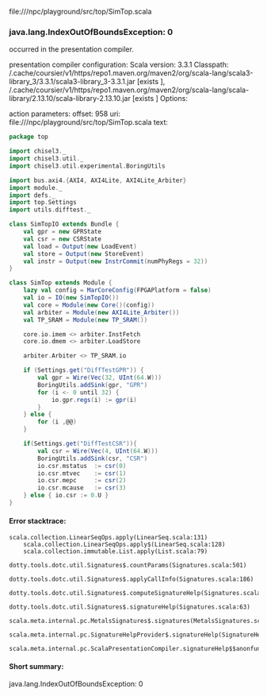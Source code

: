file://<WORKSPACE>/npc/playground/src/top/SimTop.scala
### java.lang.IndexOutOfBoundsException: 0

occurred in the presentation compiler.

presentation compiler configuration:
Scala version: 3.3.1
Classpath:
<HOME>/.cache/coursier/v1/https/repo1.maven.org/maven2/org/scala-lang/scala3-library_3/3.3.1/scala3-library_3-3.3.1.jar [exists ], <HOME>/.cache/coursier/v1/https/repo1.maven.org/maven2/org/scala-lang/scala-library/2.13.10/scala-library-2.13.10.jar [exists ]
Options:



action parameters:
offset: 958
uri: file://<WORKSPACE>/npc/playground/src/top/SimTop.scala
text:
```scala
package top

import chisel3._
import chisel3.util._
import chisel3.util.experimental.BoringUtils

import bus.axi4.{AXI4, AXI4Lite, AXI4Lite_Arbiter}
import module._
import defs._
import top.Settings
import utils.difftest._

class SimTopIO extends Bundle {
	val gpr = new GPRState
	val csr = new CSRState
	val load = Output(new LoadEvent)
	val store = Output(new StoreEvent)
	val instr = Output(new InstrCommit(numPhyRegs = 32))
}

class SimTop extends Module {
	lazy val config = MarCoreConfig(FPGAPlatform = false)
	val io = IO(new SimTopIO())
	val core = Module(new Core()(config))
	val arbiter = Module(new AXI4Lite_Arbiter())
	val TP_SRAM = Module(new TP_SRAM())

	core.io.imem <> arbiter.InstFetch
	core.io.dmem <> arbiter.LoadStore

	arbiter.Arbiter <> TP_SRAM.io

	if (Settings.get("DiffTestGPR")) {
		val gpr = Wire(Vec(32, UInt(64.W)))	
		BoringUtils.addSink(gpr, "GPR")
		for (i <- 0 until 32) {
			io.gpr.regs(i) := gpr(i)
		}
	} else {
		for (i ,@@)
	}

	if(Settings.get("DiffTestCSR")){
		val csr = Wire(Vec(4, UInt(64.W)))
		BoringUtils.addSink(csr, "CSR")
		io.csr.mstatus	:= csr(0)
		io.csr.mtvec	:= csr(1)
		io.csr.mepc		:= csr(2)
		io.csr.mcause	:= csr(3)
	} else { io.csr := 0.U }
}
```



#### Error stacktrace:

```
scala.collection.LinearSeqOps.apply(LinearSeq.scala:131)
	scala.collection.LinearSeqOps.apply$(LinearSeq.scala:128)
	scala.collection.immutable.List.apply(List.scala:79)
	dotty.tools.dotc.util.Signatures$.countParams(Signatures.scala:501)
	dotty.tools.dotc.util.Signatures$.applyCallInfo(Signatures.scala:186)
	dotty.tools.dotc.util.Signatures$.computeSignatureHelp(Signatures.scala:94)
	dotty.tools.dotc.util.Signatures$.signatureHelp(Signatures.scala:63)
	scala.meta.internal.pc.MetalsSignatures$.signatures(MetalsSignatures.scala:17)
	scala.meta.internal.pc.SignatureHelpProvider$.signatureHelp(SignatureHelpProvider.scala:51)
	scala.meta.internal.pc.ScalaPresentationCompiler.signatureHelp$$anonfun$1(ScalaPresentationCompiler.scala:398)
```
#### Short summary: 

java.lang.IndexOutOfBoundsException: 0